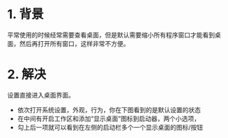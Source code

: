 # 1. 背景
平常使用的时候经常需要查看桌面，但是默认需要缩小所有程序窗口才能看到桌面，然后再打开所有窗口，这样非常不方便。

# 2. 解决
设置直接进入桌面界面。


* 依次打开系统设置，外观，行为，你在下图看到的是默认设置的状态
* 在中间有开启工作区和添加“显示桌面”图标到启动器，两个小选项，
* 勾上后一项就可以看到在左侧的启动栏多个一个显示桌面的图标/按钮
